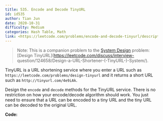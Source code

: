 ```yaml
---
title: 535. Encode and Decode TinyURL
id: id535
author: Tian Jun
date: 2020-10-31
difficulty: Medium
categories: Hash Table, Math
link: <https://leetcode.com/problems/encode-and-decode-tinyurl/description/>
---
```


> Note: This is a companion problem to the [System
> Design](https://leetcode.com/discuss/interview-question/system-design/)
> problem: [Design TinyURL](https://leetcode.com/discuss/interview-
> question/124658/Design-a-URL-Shortener-\(-TinyURL-\)-System/).

TinyURL is a URL shortening service where you enter a URL such as
`https://leetcode.com/problems/design-tinyurl` and it returns a short URL such
as `http://tinyurl.com/4e9iAk`.

Design the `encode` and `decode` methods for the TinyURL service. There is no
restriction on how your encode/decode algorithm should work. You just need to
ensure that a URL can be encoded to a tiny URL and the tiny URL can be decoded
to the original URL.


**Code:**
